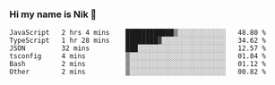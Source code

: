 ### Hi my name is Nik 👋

<!--
**NikDoe/NikDoe** is a ✨ _special_ ✨ repository because its `README.md` (this file) appears on your GitHub profile.

Here are some ideas to get you started:

- 🔭 I’m currently working on ...
- 🌱 I’m currently learning ...
- 👯 I’m looking to collaborate on ...
- 🤔 I’m looking for help with ...
- 💬 Ask me about ...
- 📫 How to reach me: ...
- 😄 Pronouns: ...
- ⚡ Fun fact: ...
-->

<!--START_SECTION:waka-->

```text
JavaScript   2 hrs 4 mins    ████████████▒░░░░░░░░░░░░   48.80 %
TypeScript   1 hr 28 mins    ████████▓░░░░░░░░░░░░░░░░   34.62 %
JSON         32 mins         ███░░░░░░░░░░░░░░░░░░░░░░   12.57 %
tsconfig     4 mins          ▒░░░░░░░░░░░░░░░░░░░░░░░░   01.84 %
Bash         2 mins          ▒░░░░░░░░░░░░░░░░░░░░░░░░   01.12 %
Other        2 mins          ▒░░░░░░░░░░░░░░░░░░░░░░░░   00.82 %
```

<!--END_SECTION:waka-->
